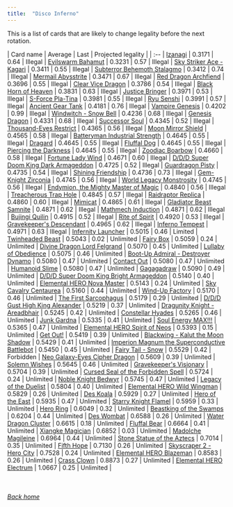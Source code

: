 ```yaml
---
title:  "Disco Inferno"
---
```


This is a list of cards that are likely to change legality before the next rotation.

| Card name | Average | Last | Projected legality |
| :-- |
[Izanagi](https://db.ygoprodeck.com/card/?search=Izanagi) | 0.3171 | 0.64 | Illegal |
[Evilswarm Bahamut](https://db.ygoprodeck.com/card/?search=Evilswarm%20Bahamut) | 0.3231 | 0.57 | Illegal |
[Sky Striker Ace - Kagari](https://db.ygoprodeck.com/card/?search=Sky%20Striker%20Ace%20-%20Kagari) | 0.3411 | 0.55 | Illegal |
[Subterror Behemoth Stalagmo](https://db.ygoprodeck.com/card/?search=Subterror%20Behemoth%20Stalagmo) | 0.3412 | 0.74 | Illegal |
[Mermail Abysstrite](https://db.ygoprodeck.com/card/?search=Mermail%20Abysstrite) | 0.3471 | 0.67 | Illegal |
[Red Dragon Archfiend](https://db.ygoprodeck.com/card/?search=Red%20Dragon%20Archfiend) | 0.3696 | 0.55 | Illegal |
[Clear Vice Dragon](https://db.ygoprodeck.com/card/?search=Clear%20Vice%20Dragon) | 0.3786 | 0.54 | Illegal |
[Black Horn of Heaven](https://db.ygoprodeck.com/card/?search=Black%20Horn%20of%20Heaven) | 0.3831 | 0.63 | Illegal |
[Justice Bringer](https://db.ygoprodeck.com/card/?search=Justice%20Bringer) | 0.3971 | 0.53 | Illegal |
[S-Force Pla-Tina](https://db.ygoprodeck.com/card/?search=S-Force%20Pla-Tina) | 0.3981 | 0.55 | Illegal |
[Ryu Senshi](https://db.ygoprodeck.com/card/?search=Ryu%20Senshi) | 0.3991 | 0.57 | Illegal |
[Ancient Gear Tank](https://db.ygoprodeck.com/card/?search=Ancient%20Gear%20Tank) | 0.4181 | 0.76 | Illegal |
[Vampire Genesis](https://db.ygoprodeck.com/card/?search=Vampire%20Genesis) | 0.4202 | 0.99 | Illegal |
[Windwitch - Snow Bell](https://db.ygoprodeck.com/card/?search=Windwitch%20-%20Snow%20Bell) | 0.4236 | 0.68 | Illegal |
[Genesis Dragon](https://db.ygoprodeck.com/card/?search=Genesis%20Dragon) | 0.4331 | 0.68 | Illegal |
[Successor Soul](https://db.ygoprodeck.com/card/?search=Successor%20Soul) | 0.4345 | 0.52 | Illegal |
[Thousand-Eyes Restrict](https://db.ygoprodeck.com/card/?search=Thousand-Eyes%20Restrict) | 0.4365 | 0.56 | Illegal |
[Moon Mirror Shield](https://db.ygoprodeck.com/card/?search=Moon%20Mirror%20Shield) | 0.4565 | 0.58 | Illegal |
[Batteryman Industrial Strength](https://db.ygoprodeck.com/card/?search=Batteryman%20Industrial%20Strength) | 0.4645 | 0.55 | Illegal |
[Dragard](https://db.ygoprodeck.com/card/?search=Dragard) | 0.4645 | 0.55 | Illegal |
[Fluffal Dog](https://db.ygoprodeck.com/card/?search=Fluffal%20Dog) | 0.4645 | 0.55 | Illegal |
[Piercing the Darkness](https://db.ygoprodeck.com/card/?search=Piercing%20the%20Darkness) | 0.4645 | 0.55 | Illegal |
[Zoodiac Boarbow](https://db.ygoprodeck.com/card/?search=Zoodiac%20Boarbow) | 0.4660 | 0.58 | Illegal |
[Fortune Lady Wind](https://db.ygoprodeck.com/card/?search=Fortune%20Lady%20Wind) | 0.4671 | 0.60 | Illegal |
[D/D/D Super Doom King Dark Armageddon](https://db.ygoprodeck.com/card/?search=D/D/D%20Super%20Doom%20King%20Dark%20Armageddon) | 0.4725 | 0.52 | Illegal |
[Guardragon Pisty](https://db.ygoprodeck.com/card/?search=Guardragon%20Pisty) | 0.4735 | 0.54 | Illegal |
[Shining Friendship](https://db.ygoprodeck.com/card/?search=Shining%20Friendship) | 0.4736 | 0.73 | Illegal |
[Gem-Knight Zirconia](https://db.ygoprodeck.com/card/?search=Gem-Knight%20Zirconia) | 0.4745 | 0.56 | Illegal |
[World Legacy Monstrosity](https://db.ygoprodeck.com/card/?search=World%20Legacy%20Monstrosity) | 0.4745 | 0.56 | Illegal |
[Endymion, the Mighty Master of Magic](https://db.ygoprodeck.com/card/?search=Endymion,%20the%20Mighty%20Master%20of%20Magic) | 0.4840 | 0.56 | Illegal |
[Treacherous Trap Hole](https://db.ygoprodeck.com/card/?search=Treacherous%20Trap%20Hole) | 0.4845 | 0.57 | Illegal |
[Raidraptor Replica](https://db.ygoprodeck.com/card/?search=Raidraptor%20Replica) | 0.4860 | 0.60 | Illegal |
[Mimicat](https://db.ygoprodeck.com/card/?search=Mimicat) | 0.4865 | 0.61 | Illegal |
[Gladiator Beast Samnite](https://db.ygoprodeck.com/card/?search=Gladiator%20Beast%20Samnite) | 0.4871 | 0.62 | Illegal |
[Mathmech Induction](https://db.ygoprodeck.com/card/?search=Mathmech%20Induction) | 0.4871 | 0.62 | Illegal |
[Bujingi Quilin](https://db.ygoprodeck.com/card/?search=Bujingi%20Quilin) | 0.4915 | 0.52 | Illegal |
[Rite of Spirit](https://db.ygoprodeck.com/card/?search=Rite%20of%20Spirit) | 0.4920 | 0.53 | Illegal |
[Gravekeeper's Descendant](https://db.ygoprodeck.com/card/?search=Gravekeeper's%20Descendant) | 0.4965 | 0.62 | Illegal |
[Inferno Tempest](https://db.ygoprodeck.com/card/?search=Inferno%20Tempest) | 0.4971 | 0.63 | Illegal |
[Infernity Launcher](https://db.ygoprodeck.com/card/?search=Infernity%20Launcher) | 0.5015 | 0.46 | Limited |
[Twinheaded Beast](https://db.ygoprodeck.com/card/?search=Twinheaded%20Beast) | 0.5043 | 0.02 | Unlimited |
[Fairy Box](https://db.ygoprodeck.com/card/?search=Fairy%20Box) | 0.5059 | 0.24 | Unlimited |
[Divine Dragon Lord Felgrand](https://db.ygoprodeck.com/card/?search=Divine%20Dragon%20Lord%20Felgrand) | 0.5070 | 0.45 | Unlimited |
[Lullaby of Obedience](https://db.ygoprodeck.com/card/?search=Lullaby%20of%20Obedience) | 0.5075 | 0.46 | Unlimited |
[Boot-Up Admiral - Destroyer Dynamo](https://db.ygoprodeck.com/card/?search=Boot-Up%20Admiral%20-%20Destroyer%20Dynamo) | 0.5080 | 0.47 | Unlimited |
[Contact Out](https://db.ygoprodeck.com/card/?search=Contact%20Out) | 0.5080 | 0.47 | Unlimited |
[Humanoid Slime](https://db.ygoprodeck.com/card/?search=Humanoid%20Slime) | 0.5080 | 0.47 | Unlimited |
[Gagagadraw](https://db.ygoprodeck.com/card/?search=Gagagadraw) | 0.5090 | 0.49 | Unlimited |
[D/D/D Super Doom King Bright Armageddon](https://db.ygoprodeck.com/card/?search=D/D/D%20Super%20Doom%20King%20Bright%20Armageddon) | 0.5140 | 0.40 | Unlimited |
[Elemental HERO Nova Master](https://db.ygoprodeck.com/card/?search=Elemental%20HERO%20Nova%20Master) | 0.5143 | 0.24 | Unlimited |
[Sky Cavalry Centaurea](https://db.ygoprodeck.com/card/?search=Sky%20Cavalry%20Centaurea) | 0.5160 | 0.44 | Unlimited |
[Wind-Up Factory](https://db.ygoprodeck.com/card/?search=Wind-Up%20Factory) | 0.5170 | 0.46 | Unlimited |
[The First Sarcophagus](https://db.ygoprodeck.com/card/?search=The%20First%20Sarcophagus) | 0.5179 | 0.29 | Unlimited |
[D/D/D Gust High King Alexander](https://db.ygoprodeck.com/card/?search=D/D/D%20Gust%20High%20King%20Alexander) | 0.5219 | 0.37 | Unlimited |
[Dragunity Knight - Areadbhair](https://db.ygoprodeck.com/card/?search=Dragunity%20Knight%20-%20Areadbhair) | 0.5245 | 0.42 | Unlimited |
[Constellar Hyades](https://db.ygoprodeck.com/card/?search=Constellar%20Hyades) | 0.5265 | 0.46 | Unlimited |
[Junk Gardna](https://db.ygoprodeck.com/card/?search=Junk%20Gardna) | 0.5335 | 0.41 | Unlimited |
[Soul Energy MAX!!!](https://db.ygoprodeck.com/card/?search=Soul%20Energy%20MAX!!!) | 0.5365 | 0.47 | Unlimited |
[Elemental HERO Spirit of Neos](https://db.ygoprodeck.com/card/?search=Elemental%20HERO%20Spirit%20of%20Neos) | 0.5393 | 0.15 | Unlimited |
[Get Out!](https://db.ygoprodeck.com/card/?search=Get%20Out!) | 0.5419 | 0.39 | Unlimited |
[Blackwing - Kalut the Moon Shadow](https://db.ygoprodeck.com/card/?search=Blackwing%20-%20Kalut%20the%20Moon%20Shadow) | 0.5429 | 0.41 | Unlimited |
[Imperion Magnum the Superconductive Battlebot](https://db.ygoprodeck.com/card/?search=Imperion%20Magnum%20the%20Superconductive%20Battlebot) | 0.5450 | 0.45 | Unlimited |
[Fairy Tail - Snow](https://db.ygoprodeck.com/card/?search=Fairy%20Tail%20-%20Snow) | 0.5529 | 0.42 | Forbidden |
[Neo Galaxy-Eyes Cipher Dragon](https://db.ygoprodeck.com/card/?search=Neo%20Galaxy-Eyes%20Cipher%20Dragon) | 0.5609 | 0.39 | Unlimited |
[Solemn Wishes](https://db.ygoprodeck.com/card/?search=Solemn%20Wishes) | 0.5645 | 0.46 | Unlimited |
[Gravekeeper's Visionary](https://db.ygoprodeck.com/card/?search=Gravekeeper's%20Visionary) | 0.5704 | 0.39 | Unlimited |
[Cursed Seal of the Forbidden Spell](https://db.ygoprodeck.com/card/?search=Cursed%20Seal%20of%20the%20Forbidden%20Spell) | 0.5724 | 0.24 | Unlimited |
[Noble Knight Bedwyr](https://db.ygoprodeck.com/card/?search=Noble%20Knight%20Bedwyr) | 0.5745 | 0.47 | Unlimited |
[Legacy of the Duelist](https://db.ygoprodeck.com/card/?search=Legacy%20of%20the%20Duelist) | 0.5804 | 0.40 | Unlimited |
[Elemental HERO Wild Wingman](https://db.ygoprodeck.com/card/?search=Elemental%20HERO%20Wild%20Wingman) | 0.5829 | 0.26 | Unlimited |
[Des Koala](https://db.ygoprodeck.com/card/?search=Des%20Koala) | 0.5929 | 0.27 | Unlimited |
[Hero of the East](https://db.ygoprodeck.com/card/?search=Hero%20of%20the%20East) | 0.5935 | 0.47 | Unlimited |
[Starry Knight Flamel](https://db.ygoprodeck.com/card/?search=Starry%20Knight%20Flamel) | 0.5959 | 0.33 | Unlimited |
[Hero Ring](https://db.ygoprodeck.com/card/?search=Hero%20Ring) | 0.6049 | 0.32 | Unlimited |
[Beastking of the Swamps](https://db.ygoprodeck.com/card/?search=Beastking%20of%20the%20Swamps) | 0.6204 | 0.44 | Unlimited |
[Des Wombat](https://db.ygoprodeck.com/card/?search=Des%20Wombat) | 0.6588 | 0.26 | Unlimited |
[Water Dragon Cluster](https://db.ygoprodeck.com/card/?search=Water%20Dragon%20Cluster) | 0.6615 | 0.18 | Unlimited |
[Fluffal Bear](https://db.ygoprodeck.com/card/?search=Fluffal%20Bear) | 0.6664 | 0.41 | Unlimited |
[Xiangke Magician](https://db.ygoprodeck.com/card/?search=Xiangke%20Magician) | 0.6852 | 0.03 | Unlimited |
[Madolche Magileine](https://db.ygoprodeck.com/card/?search=Madolche%20Magileine) | 0.6964 | 0.44 | Unlimited |
[Stone Statue of the Aztecs](https://db.ygoprodeck.com/card/?search=Stone%20Statue%20of%20the%20Aztecs) | 0.7014 | 0.35 | Unlimited |
[Fifth Hope](https://db.ygoprodeck.com/card/?search=Fifth%20Hope) | 0.7130 | 0.26 | Unlimited |
[Skyscraper 2 - Hero City](https://db.ygoprodeck.com/card/?search=Skyscraper%202%20-%20Hero%20City) | 0.7528 | 0.24 | Unlimited |
[Elemental HERO Blazeman](https://db.ygoprodeck.com/card/?search=Elemental%20HERO%20Blazeman) | 0.8583 | 0.26 | Unlimited |
[Crass Clown](https://db.ygoprodeck.com/card/?search=Crass%20Clown) | 0.8873 | 0.27 | Unlimited |
[Elemental HERO Electrum](https://db.ygoprodeck.com/card/?search=Elemental%20HERO%20Electrum) | 1.0667 | 0.25 | Unlimited |

<br>

###### [Back home](index)